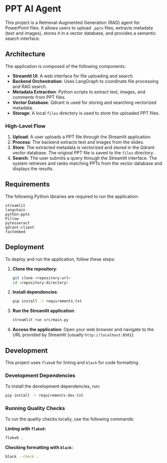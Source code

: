 # PPT AI Agent

This project is a Retrieval-Augmented Generation (RAG) agent for PowerPoint files. It allows users to upload `.pptx` files, extracts metadata (text and images), stores it in a vector database, and provides a semantic search interface.

## Architecture

The application is composed of the following components:

-   **Streamlit UI**: A web interface for file uploading and search.
-   **Backend Orchestration**: Uses LangGraph to coordinate file processing and RAG search.
-   **Metadata Extraction**: Python scripts to extract text, images, and comments from PPT files.
-   **Vector Database**: Qdrant is used for storing and searching vectorized metadata.
-   **Storage**: A local `files` directory is used to store the uploaded PPT files.

### High-Level Flow

1.  **Upload**: A user uploads a PPT file through the Streamlit application.
2.  **Process**: The backend extracts text and images from the slides.
3.  **Store**: The extracted metadata is vectorized and stored in the Qdrant vector database. The original PPT file is saved to the `files` directory.
4.  **Search**: The user submits a query through the Streamlit interface. The system retrieves and ranks matching PPTs from the vector database and displays the results.

## Requirements

The following Python libraries are required to run the application:

```
streamlit
langchain
python-pptx
Pillow
pytesseract
qdrant-client
fastembed
```

## Deployment

To deploy and run the application, follow these steps:

1.  **Clone the repository**:
    ```bash
    git clone <repository-url>
    cd <repository-directory>
    ```

2.  **Install dependencies**:
    ```bash
    pip install -r requirements.txt
    ```

3.  **Run the Streamlit application**:
    ```bash
    streamlit run src/main.py
    ```

4.  **Access the application**: Open your web browser and navigate to the URL provided by Streamlit (usually `http://localhost:8501`).

## Development

This project uses `flake8` for linting and `black` for code formatting.

### Development Dependencies

To install the development dependencies, run:

```bash
pip install -r requirements-dev.txt
```

### Running Quality Checks

To run the quality checks locally, use the following commands:

**Linting with `flake8`:**

```bash
flake8 .
```

**Checking formatting with `black`:**

```bash
black --check .
```